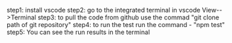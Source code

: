 step1: install vscode
step2: go to the integrated terminal in vscode View-->Terminal
step3: to pull the code from github use the commad "git clone path of git repository"
step4: to run the test run the command - "npm test"
step5: You can see the run results in the terminal